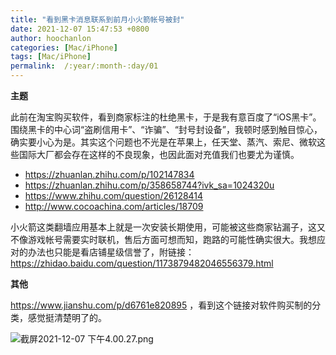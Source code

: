 ```yaml
---
title: "看到黑卡消息联系到前月小火箭帐号被封"
date: 2021-12-07 15:47:53 +0800
author: hoochanlon
categories: [Mac/iPhone]
tags: [Mac/iPhone]
permalink:  /:year/:month-:day/01
---
```


**主题**

此前在淘宝购买软件，看到商家标注的杜绝黑卡，于是我有意百度了“iOS黑卡”。围绕黑卡的中心词“盗刷信用卡”、“诈骗”、“封号封设备”，我顿时感到触目惊心，确实要小心为是。其实这个问题也不光是在苹果上，任天堂、蒸汽、索尼、微软这些国际大厂都会存在这样的不良现象，也因此面对充值我们也要尤为谨慎。

* https://zhuanlan.zhihu.com/p/102147834
* https://zhuanlan.zhihu.com/p/358658744?ivk_sa=1024320u
* https://www.zhihu.com/question/26128414
* http://www.cocoachina.com/articles/18709

小火箭这类翻墙应用基本上就是一次安装长期使用，可能被这些商家钻漏子，这又不像游戏帐号需要实时联机，售后方面可想而知，跑路的可能性确实很大。<!-- more -->我想应对的办法也只能是看店铺星级信誉了，附链接：https://zhidao.baidu.com/question/1173879482046556379.html


**其他**

https://www.jianshu.com/p/d6761e820895 ，看到这个链接对软件购买制的分类，感觉挺清楚明了的。

![截屏2021-12-07 下午4.00.27.png](https://s2.loli.net/2021/12/07/MAVnXHYO713k5Tj.png)
